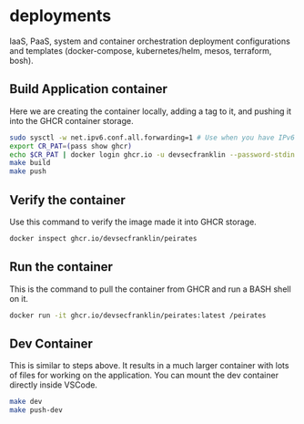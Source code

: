 # deployments

IaaS, PaaS, system and container orchestration deployment configurations and templates
(docker-compose, kubernetes/helm, mesos, terraform, bosh).

## Build Application container

Here we are creating the container locally, adding a tag to it, and pushing it
into the GHCR container storage.

```sh
sudo sysctl -w net.ipv6.conf.all.forwarding=1 # Use when you have IPv6 network issues
export CR_PAT=(pass show ghcr)
echo $CR_PAT | docker login ghcr.io -u devsecfranklin --password-stdin
make build
make push
```

## Verify the container

Use this command to verify the image made it into GHCR storage.

```sh
docker inspect ghcr.io/devsecfranklin/peirates
```

## Run the container

This is the command to pull the container from GHCR and run a BASH shell on it.

```sh
docker run -it ghcr.io/devsecfranklin/peirates:latest /peirates
```

## Dev Container

This is similar to steps above. It results in a much larger container with lots of
files for working on the application. You can mount the dev container directly inside
VSCode.

```sh
make dev
make push-dev
```
